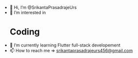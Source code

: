 - 👋 Hi, I’m @SrikantaPrasadrajeUrs
- 👀 I’m interested in <h1> Coding </h1>
- 🌱 I’m currently learning Flutter full-stack developement
- 📫 How to reach me => srikantaprasadrajeurs456@gmail.com

